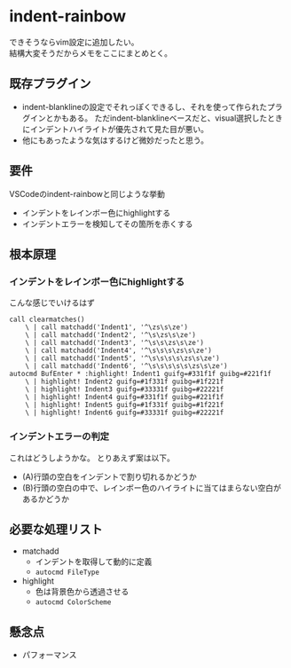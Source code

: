 # indent-rainbow

できそうならvim設定に追加したい。  
結構大変そうだからメモをここにまとめとく。

## 既存プラグイン

- indent-blanklineの設定でそれっぽくできるし、それを使って作られたプラグインとかもある。
ただindent-blanklineベースだと、visual選択したときにインデントハイライトが優先されて見た目が悪い。
- 他にもあったような気はするけど微妙だったと思う。

## 要件

VSCodeのindent-rainbowと同じような挙動

- インデントをレインボー色にhighlightする
- インデントエラーを検知してその箇所を赤くする

## 根本原理

### インデントをレインボー色にhighlightする

こんな感じでいけるはず

```vim
call clearmatches()
    \ | call matchadd('Indent1', '^\zs\s\ze')
    \ | call matchadd('Indent2', '^\s\zs\s\ze')
    \ | call matchadd('Indent3', '^\s\s\zs\s\ze')
    \ | call matchadd('Indent4', '^\s\s\s\zs\s\ze')
    \ | call matchadd('Indent5', '^\s\s\s\s\zs\s\ze')
    \ | call matchadd('Indent6', '^\s\s\s\s\s\zs\s\ze')
autocmd BufEnter * :highlight! Indent1 guifg=#331f1f guibg=#221f1f
    \ | highlight! Indent2 guifg=#1f331f guibg=#1f221f
    \ | highlight! Indent3 guifg=#33331f guibg=#22221f
    \ | highlight! Indent4 guifg=#331f1f guibg=#221f1f
    \ | highlight! Indent5 guifg=#1f331f guibg=#1f221f
    \ | highlight! Indent6 guifg=#33331f guibg=#22221f
```

### インデントエラーの判定

これはどうしようかな。
とりあえず案は以下。

- (A)行頭の空白をインデントで割り切れるかどうか
- (B)行頭の空白の中で、レインボー色のハイライトに当てはまらない空白があるかどうか

## 必要な処理リスト

- matchadd
    - インデントを取得して動的に定義
    - `autocmd FileType`
- highlight
    - 色は背景色から透過させる
    - `autocmd ColorScheme`

## 懸念点

- パフォーマンス
